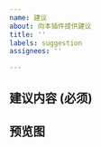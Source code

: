```yaml
---
name: 建议
about: 向本插件提供建议
title: ''
labels: suggestion
assignees: ''

---
```


<!-- 请不要修改模板内容，否则你的issue可能会被立刻关闭 -->
<!-- 如果你使用的不是从构建站点下载的版本，我们无法提供任何支持 -->

## 建议内容 (必须)

<!-- 详细描述你的建议 -->

## 预览图

<!-- 如果你的建议来自模组或其他插件，你可以在这里提供预览图 -->
